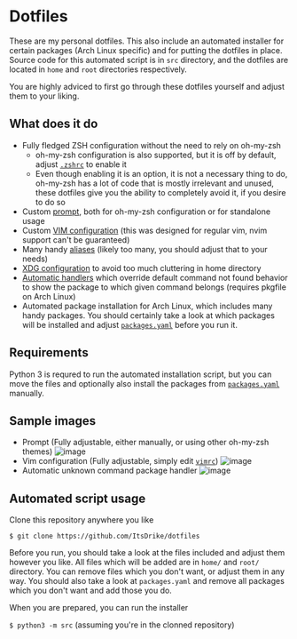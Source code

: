 # Dotfiles

These are my personal dotfiles. This also include an automated installer for certain packages (Arch Linux specific) and for putting the dotfiles in place.
Source code for this automated script is in `src` directory, and the dotfiles are located in `home` and `root` directories respectively.

You are highly adviced to first go through these dotfiles yourself and adjust them to your liking.

## What does it do

- Fully fledged ZSH configuration without the need to rely on oh-my-zsh
  - oh-my-zsh configuration is also supported, but it is off by default, adjust [`.zshrc`](home/.zshrc) to enable it
  - Even though enabling it is an option, it is not a necessary thing to do, oh-my-zsh has a lot of code that is mostly irrelevant and unused, these dotfiles give you the ability to completely avoid it, if you desire to do so
- Custom [prompt](home/.config/sh/theme), both for oh-my-zsh configuration or for standalone usage
- Custom [VIM configuration](home/.config/vim/vimrc) (this was designed for regular vim, nvim support can't be guaranteed)
- Many handy [aliases](home/.config/sh/aliases) (likely too many, you should adjust that to your needs)
- [XDG configuration](home/.config/sh/environ) to avoid too much cluttering in home directory
- [Automatic handlers](home/.config/sh/handlers) which override default command not found behavior to show the package to which given command belongs (requires pkgfile on Arch Linux)
- Automated package installation for Arch Linux, which includes many handy packages. You should certainly take a look at which packages will be installed and adjust [`packages.yaml`](packages.yaml) before you run it.

## Requirements

Python 3 is requred to run the automated installation script, but you can move the files and optionally also install the packages from [`packages.yaml`](packages.yaml) manually.

## Sample images

- Prompt (Fully adjustable, either manually, or using other oh-my-zsh themes) ![image](https://user-images.githubusercontent.com/20902250/106214493-2ada3480-61cf-11eb-9226-5293b6eb3c75.png)
- Vim configuration (Fully adjustable, simply edit [`vimrc`](home/.config/vim/vimrc)) ![image](https://user-images.githubusercontent.com/20902250/106214028-3c6f0c80-61ce-11eb-96a2-3a46c77853e7.png)
- Automatic unknown command package handler ![image](https://user-images.githubusercontent.com/20902250/106214104-645e7000-61ce-11eb-9c80-d0762338ce59.png)


## Automated script usage

Clone this repository anywhere you like

`$ git clone https://github.com/ItsDrike/dotfiles`

Before you run, you should take a look at the files included and adjust them however you like.
All files which will be added are in `home/` and `root/` directory.
You can remove files which you don't want, or adjust them in any way.
You should also take a look at `packages.yaml` and remove all packages which you don't want and add those you do.

When you are prepared, you can run the installer

`$ python3 -m src` (assuming you're in the clonned repository)
